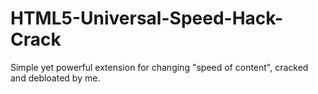 # HTML5-Universal-Speed-Hack-Crack
Simple yet powerful extension for changing "speed of content", cracked and debloated by me.
